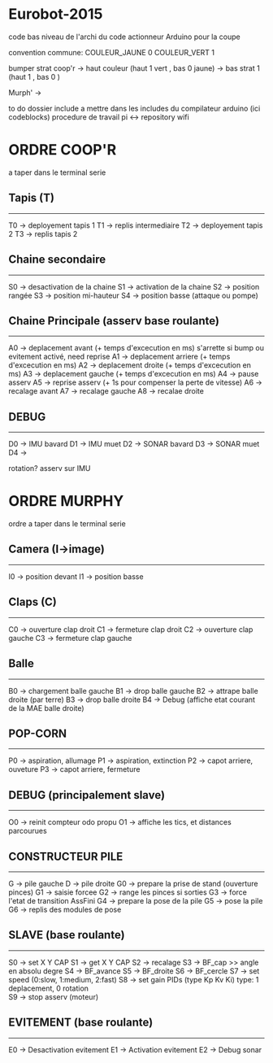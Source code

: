 # Eurobot-2015
code bas niveau de l'archi du code actionneur Arduino pour la coupe


convention commune:
 COULEUR_JAUNE 0
 COULEUR_VERT  1
 
 bumper strat
 coop'r -> haut couleur (haut 1 vert , bas 0 jaune)
        -> bas strat 1  (haut 1      , bas 0      )

Murph'  ->


to do
dossier include a mettre dans les includes du compilateur arduino (ici codeblocks) 
procedure de travail pi <-> repository wifi


# ORDRE COOP'R

a taper dans le terminal serie

## Tapis (T)
-----------------------------

 T0 -> deployement tapis 1
 T1 -> replis intermediaire
 T2 -> deployement tapis 2
 T3 -> replis tapis 2

## Chaine secondaire
-----------------------------

 S0 -> desactivation de la chaine
 S1 -> activation de la chaine
 S2 -> position rangée
 S3 -> position mi-hauteur
 S4 -> position basse (attaque ou pompe)


## Chaine Principale (asserv base roulante)
-----------------------------

 A0 -> deplacement avant   (+ temps d'excecution en ms) s'arrette si bump ou evitement activé, need reprise
 A1 -> deplacement arriere (+ temps d'excecution en ms)
 A2 -> deplacement droite (+ temps d'excecution en ms)
 A3 -> deplacement gauche (+ temps d'excecution en ms)
 A4 -> pause asserv
 A5 -> reprise asserv (+ 1s pour compenser la perte de vitesse)
 A6 -> recalage avant 
 A7 -> recalage gauche
 A8 -> recalae droite

## DEBUG
-----------------------------

 D0 -> IMU bavard
 D1 -> IMU muet
 D2 -> SONAR bavard
 D3 -> SONAR muet
 D4 -> 


rotation? asserv sur IMU



# ORDRE MURPHY

ordre a taper dans le terminal serie



## Camera (I->image)
------------------------------
  
 I0 -> position devant
 I1 -> position basse


## Claps (C)
------------------------------

 C0 -> ouverture clap droit
 C1 -> fermeture clap droit
 C2 -> ouverture clap gauche
 C3 -> fermeture clap gauche


## Balle
------------------------------

 B0 -> chargement balle gauche
 B1 -> drop balle gauche
 B2 -> attrape balle droite (par terre)
 B3 -> drop balle droite
 B4 -> Debug (affiche etat courant de la MAE balle droite)


## POP-CORN
------------------------------
 P0 -> aspiration, allumage
 P1 -> aspiration, extinction
 P2 -> capot arriere, ouveture
 P3 -> capot arriere, fermeture


## DEBUG (principalement slave)
------------------------------
 O0 -> reinit compteur odo propu
 O1 -> affiche les tics, et distances parcourues


## CONSTRUCTEUR PILE 
------------------------------ 
 G -> pile gauche
 D -> pile droite
 G0 -> prepare la prise de stand (ouverture pinces)
 G1 -> saisie forcee
 G2 -> range les pinces si sorties
 G3 -> force l'etat de transition AssFini
 G4 -> prepare la pose de la pile
 G5 -> pose la pile
 G6 -> replis des modules de pose


## SLAVE (base roulante)
------------------------------
 S0 -> set X Y CAP
 S1 -> get X Y CAP
 S2 -> recalage
 S3 -> BF_cap >> angle en absolu degre
 S4 -> BF_avance 
 S5 -> BF_droite
 S6 -> BF_cercle
 S7 -> set speed (0:slow, 1:medium, 2:fast)
 S8 -> set gain PIDs (type Kp Kv Ki) type: 1 deplacement, 0 rotation  
 S9 -> stop asserv (moteur)


## EVITEMENT (base roulante)
------------------------------

 E0 -> Desactivation evitement
 E1 -> Activation evitement
 E2 -> Debug sonar


